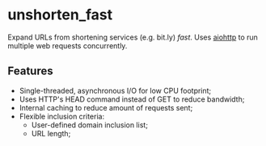 # unshorten_fast

Expand URLs from shortening services (e.g. bit.ly) _fast_. Uses
[aiohttp](https://docs.aiohttp.org/) to run multiple web requests
concurrently.

## Features

- Single-threaded, asynchronous I/O for low CPU footprint;
- Uses HTTP's HEAD command instead of GET to reduce bandwidth;
- Internal caching to reduce amount of requests sent;
- Flexible inclusion criteria:
  + User-defined domain inclusion list;
  - URL length;
